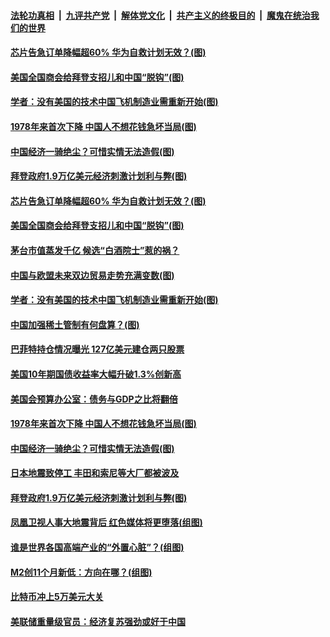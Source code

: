 

####  [法轮功真相](../../../../basic/blob/master/README.md?t=02190601) &nbsp;|&nbsp; [九评共产党](../../../../9ping.md/blob/master/README.md?t=02190601) &nbsp;|&nbsp; [解体党文化](../../../../jtdwh.md/blob/master/README.md?t=02190601)  &nbsp;|&nbsp; [共产主义的终极目的](../../../../gczydzjmd.md/blob/master/README.md?t=02190601) &nbsp;|&nbsp; [魔鬼在统治我们的世界](../../../../mgztzwmdsj.md/blob/master/README.md?t=02190601) 

#### [芯片告急订单降幅超60% 华为自救计划无效？(图)](../pages/p5/962977.md?t=02190601) 

#### [美国全国商会给拜登支招儿和中国“脱钩”(图)](../pages/p5/962946.md?t=02190601) 

#### [学者：没有美国的技术中国飞机制造业需重新开始(图)](../pages/p5/962877.md?t=02190601) 

#### [1978年来首次下降 中国人不想花钱急坏当局(图)](../pages/p5/962847.md?t=02190601) 

#### [中国经济一骑绝尘？可惜实情无法造假(图)](../pages/p5/962842.md?t=02190601) 

#### [拜登政府1.9万亿美元经济刺激计划利与弊(图)](../pages/p5/962766.md?t=02190601) 

#### [芯片告急订单降幅超60% 华为自救计划无效？(图)](../pages/p5/962977.md?t=02190601) 

#### [美国全国商会给拜登支招儿和中国“脱钩”(图)](../pages/p5/962946.md?t=02190601) 

#### [茅台市值蒸发千亿 候选“白酒院士”惹的祸？](../pages/p5/962952.md?t=02190601) 

#### [中国与欧盟未来双边贸易走势充满变数(图)](../pages/p5/962887.md?t=02190601) 

#### [学者：没有美国的技术中国飞机制造业需重新开始(图)](../pages/p5/962877.md?t=02190601) 


#### [中国加强稀土管制有何盘算？(图)](../pages/p5/962869.md?t=02190601) 

#### [巴菲特持仓情况曝光 127亿美元建仓两只股票](../pages/p5/962865.md?t=02190601) 

#### [美国10年期国债收益率大幅升破1.3%创新高](../pages/p5/962864.md?t=02190601) 

#### [美国会预算办公室：债务与GDP之比将翻倍](../pages/p5/962863.md?t=02190601) 

#### [1978年来首次下降 中国人不想花钱急坏当局(图)](../pages/p5/962847.md?t=02190601) 

#### [中国经济一骑绝尘？可惜实情无法造假(图)](../pages/p5/962842.md?t=02190601) 

#### [日本地震致停工 丰田和索尼等大厂都被波及](../pages/p5/962836.md?t=02190601) 

#### [拜登政府1.9万亿美元经济刺激计划利与弊(图)](../pages/p5/962766.md?t=02190601) 

#### [凤凰卫视人事大地震背后 红色媒体将更堕落(组图)](../pages/p5/962785.md?t=02190601) 

#### [谁是世界各国高端产业的“外置心脏”？(组图)](../pages/p5/962775.md?t=02190601) 

#### [M2创11个月新低：方向在哪？(组图)](../pages/p5/962770.md?t=02190601) 

#### [比特币冲上5万美元大关](../pages/p5/962754.md?t=02190601) 

#### [美联储重量级官员：经济复苏强劲或好于中国](../pages/p5/962752.md?t=02190601) 


